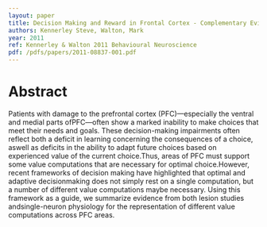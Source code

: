 ```yaml
---
layout: paper
title: Decision Making and Reward in Frontal Cortex - Complementary Evidence From Neurophysiological and Neuropsychological Studies
authors: Kennerley Steve, Walton, Mark
year: 2011
ref: Kennerley & Walton 2011 Behavioural Neuroscience
pdf: /pdfs/papers/2011-08837-001.pdf
---
```


# Abstract

Patients with damage to the prefrontal cortex (PFC)—especially the ventral and medial parts ofPFC—often show a marked inability to make choices that meet their needs and goals. These decision-making impairments often reflect both a deficit in learning concerning the consequences of a choice, aswell as deficits in the ability to adapt future choices based on experienced value of the current choice.Thus, areas of PFC must support some value computations that are necessary for optimal choice.However, recent frameworks of decision making have highlighted that optimal and adaptive decisionmaking does not simply rest on a single computation, but a number of different value computations maybe necessary. Using this framework as a guide, we summarize evidence from both lesion studies andsingle-neuron physiology for the representation of different value computations across PFC areas.